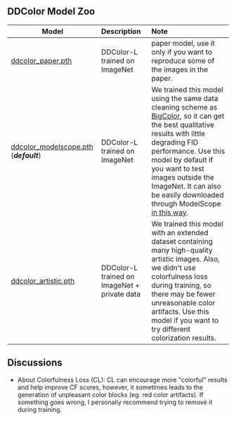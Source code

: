 ## DDColor Model Zoo

| Model                 | Description          |  Note |
| ---------------------- | :------------------ | :-----|
| [ddcolor_paper.pth](https://huggingface.co/piddnad/DDColor-models/resolve/main/ddcolor_paper.pth)      | DDColor-L trained on ImageNet   | paper model, use it only if you want to reproduce some of the images in the paper.
| [ddcolor_modelscope.pth](https://huggingface.co/piddnad/DDColor-models/resolve/main/ddcolor_modelscope.pth) (***default***)  | DDColor-L trained on ImageNet   | We trained this model using the same data cleaning scheme as [BigColor](https://github.com/KIMGEONUNG/BigColor/issues/2#issuecomment-1196287574), so it can get the best qualitative results with little degrading FID performance. Use this model by default if you want to test images outside the ImageNet. It can also be easily downloaded through ModelScope [in this way](README.md#inference-with-modelscope-library).
| [ddcolor_artistic.pth](https://huggingface.co/piddnad/DDColor-models/resolve/main/ddcolor_artistic.pth) | DDColor-L trained on ImageNet + private data | We trained this model with an extended dataset containing many high-quality artistic images. Also, we didn't use colorfulness loss during training, so there may be fewer unreasonable color artifacts. Use this model if you want to try different colorization results.


## Discussions

* About Colorfulness Loss (CL): CL can encourage more "colorful" results and help improve CF scores, however, it sometimes leads to the generation of unpleasant color blocks (eg. red color artifacts). If something goes wrong, I personally recommend trying to remove it during training.

